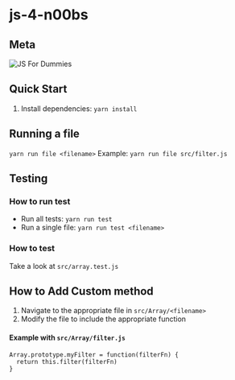# js-4-n00bs

## Meta

![JS For Dummies](https://images-na.ssl-images-amazon.com/images/I/51y+YhtJz-L._SX322_BO1,204,203,200_.jpg)

## Quick Start

1. Install dependencies: `yarn install`

## Running a file

`yarn run file <filename>`
Example: `yarn run file src/filter.js`

## Testing

### How to run test

- Run all tests: `yarn run test`
- Run a single file: `yarn run test <filename>`

### How to test

Take a look at `src/array.test.js`

## How to Add Custom method

1. Navigate to the appropriate file in `src/Array/<filename>`
2. Modify the file to include the appropriate function

#### Example with `src/Array/filter.js`

```
Array.prototype.myFilter = function(filterFn) {
  return this.filter(filterFn)
}
```
